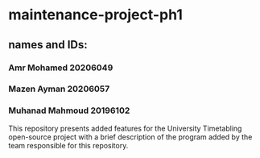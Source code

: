 # maintenance-project-ph1
## names and IDs:
### Amr Mohamed 20206049
### Mazen Ayman 20206057
### Muhanad Mahmoud 20196102

This repository presents added features for the University Timetabling open-source project with a brief description of the program added by the team responsible for this repository.
